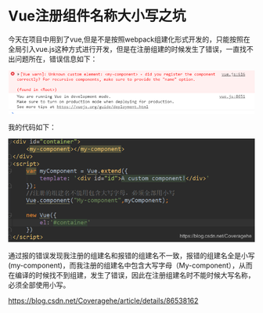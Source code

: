 # Vue注册组件名称大小写之坑

今天在项目中用到了vue,但是不是按照webpack组建化形式开发的，只能按照在全局引入vue.js这种方式进行开发，但是在注册组建的时候发生了错误，一直找不出问题所在，错误信息如下：

![img](image-202002141504/20190118130407694.png)

我的代码如下：

![img](image-202002141504/watermark,type_ZmFuZ3poZW5naGVpdGk,shadow_10,text_aHR0cHM6Ly9ibG9nLmNzZG4ubmV0L0NvdmVyYWdlaGU=,size_16,color_FFFFFF,t_70.png)

通过报的错误发现我注册的组建名和报错的组建名不一致，报错的组建名全是小写(my-component)，而我注册的组建名中包含大写字母（My-component），从而在编译的时候找不到组建，发生了错误，因此在注册组建名时不能时候大写名称，必须全部使用小写。





https://blog.csdn.net/Coveragehe/article/details/86538162